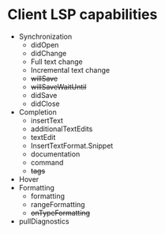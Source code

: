 # Client LSP capabilities
- Synchronization
    - didOpen
    - didChange
    - Full text change
    - Incremental text change
    - ~~willSave~~
    - ~~willSaveWaitUntil~~
    - didSave
    - didClose
- Completion
    - insertText
    - additionalTextEdits
    - textEdit
    - InsertTextFormat.Snippet
    - documentation
    - command
    - ~~tags~~
- Hover
- Formatting
    - formatting
    - rangeFormatting
    - ~~onTypeFormatting~~
- pullDiagnostics
